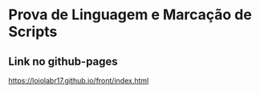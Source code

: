# Prova de Linguagem e Marcação de Scripts

## Link no github-pages 
https://loiolabr17.github.io/front/index.html
